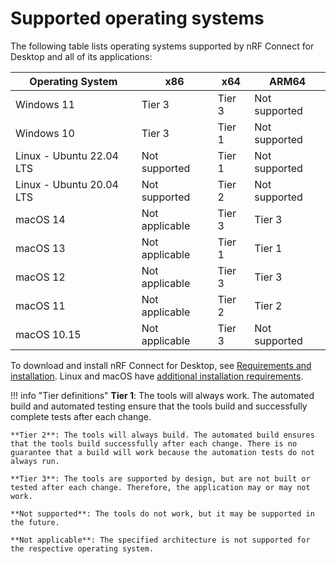 # Supported operating systems

The following table lists operating systems supported by nRF Connect for Desktop and all of its applications:

| Operating System          | x86            | x64           | ARM64         |
|---------------------------|----------------|---------------|---------------|
| Windows 11                | Tier 3         | Tier 3        | Not supported |
| Windows 10                | Tier 3         | Tier 1        | Not supported |
| Linux - Ubuntu 22.04 LTS  | Not supported  | Tier 1        | Not supported |
| Linux - Ubuntu 20.04 LTS  | Not supported  | Tier 2        | Not supported |
| macOS 14                  | Not applicable | Tier 3        | Tier 3        |
| macOS 13                  | Not applicable | Tier 1        | Tier 1        |
| macOS 12                  | Not applicable | Tier 3        | Tier 3        |
| macOS 11                  | Not applicable | Tier 2        | Tier 2        |
| macOS 10.15               | Not applicable | Tier 3        | Not supported |

To download and install nRF Connect for Desktop, see [Requirements and installation](./download_cfd.md).
Linux and macOS have [additional installation requirements](download_cfd.md#requirements).

!!! info "Tier definitions"
    **Tier 1**: The tools will always work. The automated build and automated testing ensure that the tools build and successfully complete tests after each change.

    **Tier 2**: The tools will always build. The automated build ensures that the tools build successfully after each change. There is no guarantee that a build will work because the automation tests do not always run.

    **Tier 3**: The tools are supported by design, but are not built or tested after each change. Therefore, the application may or may not work.

    **Not supported**: The tools do not work, but it may be supported in the future.

    **Not applicable**: The specified architecture is not supported for the respective operating system.